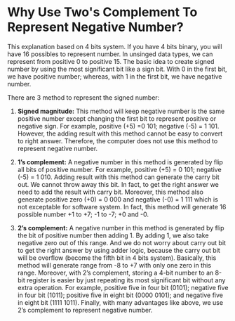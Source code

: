 # **Why Use Two's Complement To Represent Negative Number?**

This explanation based on 4 bits system. If you have 4 bits binary, you will have 16 possibles to represent number. In unsinged data types, we can represent from positive 0 to positive 15. The basic idea to create signed number by using the most significant bit like a sign bit. With 0 in the first bit, we have positive number; whereas, with 1 in the first bit, we have negative number.

There are 3 method to represent the signed number:

   1. **Signed magnitude:** This method will keep negative number is the same positive number except changing the first bit to represent positive or negative sign. For example, positive (+5) =0 101; negative (-5) = 1 101. However, the adding result with this method cannot be easy to convert to right answer. Therefore, the computer does not use this method to represent negative number.

   2. **1’s complement:** A negative number in this method is generated by flip all bits of positive number. For example, positive (+5) = 0 101; negative (-5) = 1 010. Adding result with this method can generate the carry bit out. We cannot throw away this bit. In fact, to get the right answer we need to add the result with carry bit. Moreover, this method also generate positive zero (+0) = 0 000 and negative (-0) = 1 111 which is not exceptable for software system. In fact, this method will generate 16 possible number +1 to +7; -1 to -7; +0 and -0.

   3. **2’s complement:** A negative number in this method is generated by flip the bit of positive number then adding 1. By adding 1, we also take negative zero out of this range. And we do not worry about carry out bit to get the right answer by using adder logic, because the carry out bit will be overflow (become the fifth bit in 4 bits system). Basically, this method will generate range from -8 to +7 with only one zero in this range. Moreover, with 2’s complement, storing a 4-bit number to an 8-bit register is easier by just repeating its most significant bit without any extra operation. For example, positive five in four bit (0101); negative five in four bit (1011); positive five in eight bit (0000 0101); and negative five in eight bit (1111 1011). Finally, with many advantages like above, we use 2’s complement to represent negative number.
